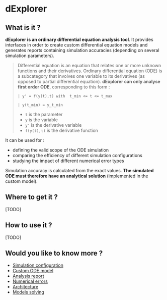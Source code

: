 # dExplorer

## What is it ?

**dExplorer is an ordinary differential equation analysis tool**. It provides interfaces in order to create custom differential equation models and generates reports containing simulation accuracies (depending on several simulation parameters).

> Differential equation is an equation that relates one or more unknown functions and their derivatives.
> Ordinary differential equation (ODE) is a subcategory that involves one variable to its derivatives (as opposed to partial  differential equation).
> **dExplorer can only analyse first order ODE**, corresponding to this form :
> 
> `| y' = f(y(t),t) with  t_min <= t <= t_max`
> 
> `| y(t_min) = y_t_min`
> 
> - `t` is the parameter
> - `y` is the variable
> - `y'` is the derivative variable
> - `f(y(t),t)` is the derivative function

It can be used for :

 - defining the valid scope of the ODE simulation
 - comparing the efficiency of different simulation configurations
 - studying the impact of different numerical error types

Simulation accuracy is calculated from the exact values. **The simulated ODE must therefore have an analytical solution** (implemented in the custom model).

## Where to get it ?

[TODO]

## How to use it ?

[TODO]

## Would you like to know more ?

 - [Simulation configuration](Simulation_Configuration.md)
 - [Custom ODE model](Custom_ODE_Model.md)
 - [Analysis report](Analysis_Report.md)
 - [Numerical errors](Numerical_Errors.md)
 - [Architecture](Architecture.md)
 - [Models solving](Models_Solving.md)
